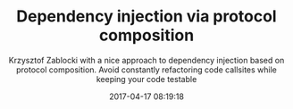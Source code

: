 ---
title: "Dependency injection via protocol composition"
subtitle: "Krzysztof Zablocki with a nice approach to dependency injection based on protocol composition. Avoid constantly refactoring code callsites while keeping your code testable"
tags: ["protocol","dependency injection"]
link: "http://merowing.info/2017/04/using-protocol-compositon-for-dependency-injection"
date: "2017-04-17 08:19:18"
---